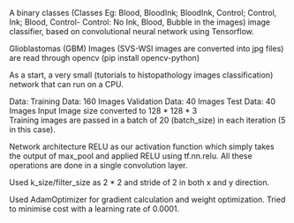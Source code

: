 A binary classes (Classes Eg: Blood, BloodInk; BloodInk, Control; Control, Ink; Blood, Control- Control: No Ink, Blood, Bubble in the images) image classifier, based on convolutional neural network using Tensorflow.

Glioblastomas (GBM) Images (SVS-WSI images are converted into jpg files) are read through opencv
(pip install opencv-python)

As a start, a very small (tutorials to histopathology images classification) network that can run on a CPU. 

Data:
Training Data: 160 Images
Validation Data: 40 Images
Test Data: 40 Images
Input Image size converted to 128 * 128 * 3  
Training images are passed in a batch of 20 (batch_size) in each iteration (5 in this case).

Network architecture
RELU as our activation function which simply takes the output of max_pool and applied RELU using tf.nn.relu. All these operations are done in a single convolution layer.

Used k_size/filter_size as 2 * 2 and stride of 2 in both x and y direction.

Used AdamOptimizer for gradient calculation and weight optimization. Tried to  minimise cost with a learning rate of 0.0001.

